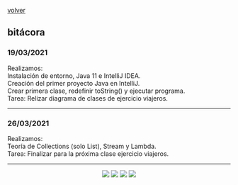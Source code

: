 [volver](index.md)<br/>
## bitácora

### 19/03/2021
Realizamos:<br/>
Instalación de entorno, Java 11 e IntelliJ IDEA.<br/>
Creación del primer proyecto Java en IntelliJ.<br/>
Crear primera clase, redefinir toString() y ejecutar programa.<br/>
Tarea: Relizar diagrama de clases de ejercicio viajeros.

<hr/>

### 26/03/2021
Realizamos:<br/>
Teoría de Collections (solo List), Stream y Lambda.<br/>
Tarea: Finalizar para la próxima clase ejercicio viajeros.

<hr/>

<center><img src="imagenes/logo-java-1.png" />&nbsp;<img src="imagenes/logo-linux-1.png" />&nbsp;<img src="imagenes/logo-java-2.png" />&nbsp;<img src="imagenes/logo-lamadrid-1.png" /></center>
